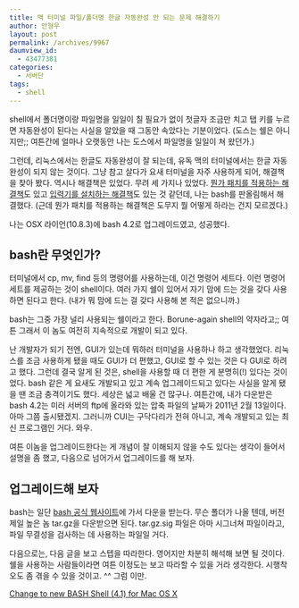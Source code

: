 ```yaml
---
title: 맥 터미널 파일/폴더명 한글 자동완성 안 되는 문제 해결하기
author: 안형우
layout: post
permalink: /archives/9967
daumview_id:
  - 43477381
categories:
  - 서버단
tags:
  - shell
---
```

shell에서 폴더명이랑 파일명을 일일이 칠 필요가 없이 첫글자 조금만 치고 탭 키를 누르면 자동완성이 된다는 사실을 알았을 때 그동안 속았다는 기분이었다. (도스는 쉘은 아니지만;; 여튼간에 얼마나 오랫동안 나는 도스에서 파일명을 일일이 쳐 왔던가.)

그런데, 리눅스에서는 한글도 자동완성이 잘 되는데, 유독 맥의 터미널에서는 한글 자동완성이 되지 않는 것이다. 그냥 참고 살다가 요새 터미널을 자주 사용하게 되어, 해결책을 찾아 봤다. 역시나 해결책은 있었다. 무려 세 가지나 있었다. [뭔가 패치를 적용하는 해결책][1]도 있고 [입력기를 설치하는 해결책][2]도 있는 것 같던데, 나는 bash를 판올림해서 해결했다. (근데 뭔가 패치를 적용하는 해결책은 도무지 뭘 어떻게 하라는 건지 모르겠다.)

나는 OSX 라이언(10.8.3)에 bash 4.2로 업그레이드였고, 성공했다.

## bash란 무엇인가?

터미널에서 cp, mv, find 등의 명령어를 사용하는데, 이건 명령어 세트다. 이런 명령어 세트를 제공하는 것이 shell이다. 여러 가지 쉘이 있어서 자기 맘에 드는 것을 갖다 사용하면 된다고 한다. (내가 뭐 맘에 드는 걸 갖다 사용해 본 적은 없으니까.)

bash는 그중 가장 널리 사용되는 쉘이라고 한다. Borune-again shell의 약자라고;; 여튼 그래서 이 놈도 여전히 지속적으로 개발이 되고 있다.

난 개발자가 되기 전엔, GUI가 있는데 뭐하러 터미널을 사용하나 하고 생각했었다. 리눅스를 조금 사용하게 됐을 때도 GUI가 더 편했고, GUI로 할 수 있는 것은 다 GUI로 하려고 했다. 그런데 결국 알게 된 것은, shell을 사용할 때 더 편한 게 분명히(!) 있다는 것이었다. bash 같은 게 요새도 개발되고 있고 계속 업그레이드되고 있다는 사실을 알게 됐을 땐 조금 충격이기도 했다. 세상은 넓고 배울 건 많구나. 여튼간에, 내가 다운받은 bash 4.2는 미러 서버의 ftp에 올라와 있는 압축 파일의 날짜가 2011년 2월 13일이다. 아마 그쯤 출시됐겠지. 그러니까 CUI는 구닥다리가 전혀 아니고, 계속 개발되고 있는 최신 프로그램인 거다. 와우.

여튼 이놈을 업그레이드한다는 게 개념이 잘 이해되지 않을 수도 있다는 생각이 들어서 설명을 좀 했고, 다음으로 넘어가서 업그레이드를 해 보자.

## 업그레이드해 보자

bash는 일단 [bash 공식 웹사이트][3]에 가서 다운을 받는다. 무슨 폴더가 나올 텐데, 버전 제일 높은 놈 tar.gz을 다운받으면 된다. tar.gz.sig 파일은 아마 시그너쳐 파일이라고, 파일 무결성을 검사하는 데 사용하는 파일일 거다.

다음으로는, 다음 글을 보고 스텝을 따라한다. 영어지만 차분히 해석해 보면 될 것이다. 쉘을 사용하는 사람들이라면 여튼 이정도는 보고 따라할 수 있을 거라 생각한다. 시행착오도 좀 겪을 수 있을 것이고. ^^ 그럼 이만.

[Change to new BASH Shell (4.1) for Mac OS X][4]

&nbsp;

 [1]: http://psg9.egloos.com/2609961
 [2]: http://www.albireo.net/threads/13938/
 [3]: http://www.gnu.org/software/bash/bash.html
 [4]: http://techscienceinterest.blogspot.kr/2010/05/change-to-new-bash-shell-41-for-mac-os.html